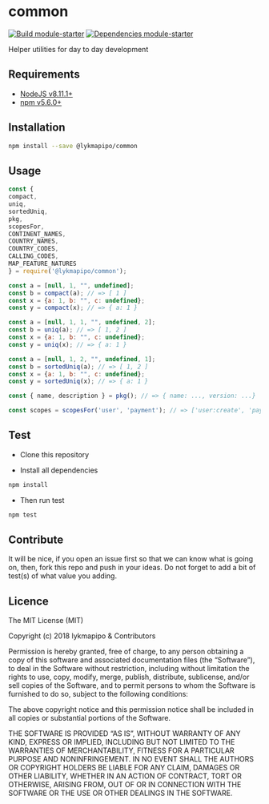 # common

[![Build module-starter](https://travis-ci.org/lykmapipo/common.svg?branch=master)](https://travis-ci.org/lykmapipo/common)
[![Dependencies module-starter](https://david-dm.org/lykmapipo/common.svg?style=flat-square)](https://david-dm.org/lykmapipo/common)

Helper utilities for day to day development


## Requirements

- [NodeJS v8.11.1+](https://nodejs.org)
- [npm v5.6.0+](https://www.npmjs.com/)

## Installation

```sh
npm install --save @lykmapipo/common
```

## Usage

```js
const { 
compact,
uniq,
sortedUniq,
pkg,
scopesFor,
CONTINENT_NAMES,
COUNTRY_NAMES,
COUNTRY_CODES,
CALLING_CODES,
MAP_FEATURE_NATURES 
} = require('@lykmapipo/common');

const a = [null, 1, "", undefined];
const b = compact(a); // => [ 1 ]
const x = {a: 1, b: "", c: undefined};
const y = compact(x); // => { a: 1 }

const a = [null, 1, 1, "", undefined, 2];
const b = uniq(a); // => [ 1, 2 ]
const x = {a: 1, b: "", c: undefined};
const y = uniq(x); // => { a: 1 }

const a = [null, 1, 2, "", undefined, 1];
const b = sortedUniq(a); // => [ 1, 2 ]
const x = {a: 1, b: "", c: undefined};
const y = sortedUniq(x); // => { a: 1 }

const { name, description } = pkg(); // => { name: ..., version: ...}

const scopes = scopesFor('user', 'payment'); // => ['user:create', 'payment:create'];

```

## Test

- Clone this repository

- Install all dependencies

```sh
npm install
```

- Then run test

```sh
npm test
```

## Contribute

It will be nice, if you open an issue first so that we can know what is going on, then, fork this repo and push in your ideas. Do not forget to add a bit of test(s) of what value you adding.

## Licence

The MIT License (MIT)

Copyright (c) 2018 lykmapipo & Contributors

Permission is hereby granted, free of charge, to any person obtaining a copy of this software and associated documentation files (the “Software”), to deal in the Software without restriction, including without limitation the rights to use, copy, modify, merge, publish, distribute, sublicense, and/or sell copies of the Software, and to permit persons to whom the Software is furnished to do so, subject to the following conditions:

The above copyright notice and this permission notice shall be included in all copies or substantial portions of the Software.

THE SOFTWARE IS PROVIDED “AS IS”, WITHOUT WARRANTY OF ANY KIND, EXPRESS OR IMPLIED, INCLUDING BUT NOT LIMITED TO THE WARRANTIES OF MERCHANTABILITY, FITNESS FOR A PARTICULAR PURPOSE AND NONINFRINGEMENT. IN NO EVENT SHALL THE AUTHORS OR COPYRIGHT HOLDERS BE LIABLE FOR ANY CLAIM, DAMAGES OR OTHER LIABILITY, WHETHER IN AN ACTION OF CONTRACT, TORT OR OTHERWISE, ARISING FROM, OUT OF OR IN CONNECTION WITH THE SOFTWARE OR THE USE OR OTHER DEALINGS IN THE SOFTWARE.
